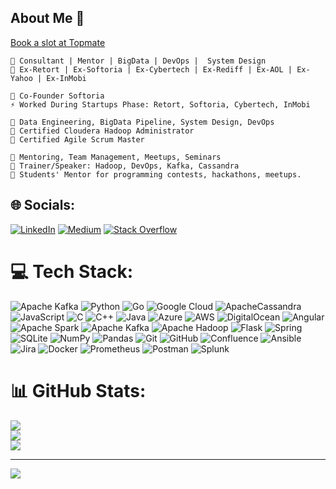 ## About Me 👋
[Book a slot at Topmate](https://topmate.io/sanjeevtripurari)

```
🔭 Consultant | Mentor | BigData | DevOps |  System Design 
🌱 Ex-Retort | Ex-Softoria | Ex-Cybertech | Ex-Rediff | Ex-AOL | Ex-Yahoo | Ex-InMobi

👯 Co-Founder Softoria
⚡ Worked During Startups Phase: Retort, Softoria, Cybertech, InMobi

🔹 Data Engineering, BigData Pipeline, System Design, DevOps
🔹 Certified Cloudera Hadoop Administrator
🔹 Certified Agile Scrum Master  

🔸 Mentoring, Team Management, Meetups, Seminars
🔸 Trainer/Speaker: Hadoop, DevOps, Kafka, Cassandra
🔸 Students' Mentor for programming contests, hackathons, meetups.
```  
<!--
**sanjeevtripurari/sanjeevtripurari** is a ✨ _special_ ✨ repository because its `README.md` (this file) appears on your GitHub profile.

Here are some ideas to get you started:

- 🔭 I’m currently working on ...
- 🌱 I’m currently learning ...
- 👯 I’m looking to collaborate on ...
- 🤔 I’m looking for help with ...
- 💬 Ask me about ...
- 📫 How to reach me: ...
- 😄 Pronouns: ...
- ⚡ Fun fact: ...
-->


## 🌐 Socials:
[![LinkedIn](https://img.shields.io/badge/LinkedIn-%230077B5.svg?logo=linkedin&logoColor=white)](https://linkedin.com/in/sanjeevtripurari) [![Medium](https://img.shields.io/badge/Medium-12100E?logo=medium&logoColor=white)](https://medium.com/@sanjeevtripurari) [![Stack Overflow](https://img.shields.io/badge/-Stackoverflow-FE7A16?logo=stack-overflow&logoColor=white)](https://stackoverflow.com/users/4516671) 


# 💻 Tech Stack:
![Apache Kafka](https://img.shields.io/badge/Apache%20Kafka-000?style=flat-square&logo=apachekafka) ![Python](https://img.shields.io/badge/python-3670A0?style=flat-square&logo=python&logoColor=ffdd54) ![Go](https://img.shields.io/badge/go-%2300ADD8.svg?style=flat-square&logo=go&logoColor=white) ![Google Cloud](https://img.shields.io/badge/GoogleCloud-%234285F4.svg?style=flat-square&logo=google-cloud&logoColor=white) ![ApacheCassandra](https://img.shields.io/badge/cassandra-%231287B1.svg?style=flat-square&logo=apache-cassandra&logoColor=white) ![JavaScript](https://img.shields.io/badge/javascript-%23323330.svg?style=flat-square&logo=javascript&logoColor=%23F7DF1E) ![C](https://img.shields.io/badge/c-%2300599C.svg?style=flat-square&logo=c&logoColor=white) ![C++](https://img.shields.io/badge/c++-%2300599C.svg?style=flat-square&logo=c%2B%2B&logoColor=white) ![Java](https://img.shields.io/badge/java-%23ED8B00.svg?style=flat-square&logo=openjdk&logoColor=white) ![Azure](https://img.shields.io/badge/azure-%230072C6.svg?style=flat-square&logo=microsoftazure&logoColor=white) ![AWS](https://img.shields.io/badge/AWS-%23FF9900.svg?style=flat-square&logo=amazon-aws&logoColor=white) ![DigitalOcean](https://img.shields.io/badge/DigitalOcean-%230167ff.svg?style=flat-square&logo=digitalOcean&logoColor=white) ![Angular](https://img.shields.io/badge/angular-%23DD0031.svg?style=flat-square&logo=angular&logoColor=white) ![Apache Spark](https://img.shields.io/badge/Apache%20Spark-FDEE21?style=flat-square&logo=apachespark&logoColor=black) ![Apache Kafka](https://img.shields.io/badge/Apache%20Kafka-000?style=flat-square&logo=apachekafka) ![Apache Hadoop](https://img.shields.io/badge/Apache%20Hadoop-66CCFF?style=flat-square&logo=apachehadoop&logoColor=black) ![Flask](https://img.shields.io/badge/flask-%23000.svg?style=flat-square&logo=flask&logoColor=white) ![Spring](https://img.shields.io/badge/spring-%236DB33F.svg?style=flat-square&logo=spring&logoColor=white) ![SQLite](https://img.shields.io/badge/sqlite-%2307405e.svg?style=flat-square&logo=sqlite&logoColor=white) ![NumPy](https://img.shields.io/badge/numpy-%23013243.svg?style=flat-square&logo=numpy&logoColor=white) ![Pandas](https://img.shields.io/badge/pandas-%23150458.svg?style=flat-square&logo=pandas&logoColor=white) ![Git](https://img.shields.io/badge/git-%23F05033.svg?style=flat-square&logo=git&logoColor=white) ![GitHub](https://img.shields.io/badge/github-%23121011.svg?style=flat-square&logo=github&logoColor=white) ![Confluence](https://img.shields.io/badge/confluence-%23172BF4.svg?style=flat-square&logo=confluence&logoColor=white) ![Ansible](https://img.shields.io/badge/ansible-%231A1918.svg?style=flat-square&logo=ansible&logoColor=white) ![Jira](https://img.shields.io/badge/jira-%230A0FFF.svg?style=flat-square&logo=jira&logoColor=white) ![Docker](https://img.shields.io/badge/docker-%230db7ed.svg?style=flat-square&logo=docker&logoColor=white) ![Prometheus](https://img.shields.io/badge/Prometheus-E6522C?style=flat-square&logo=Prometheus&logoColor=white) ![Postman](https://img.shields.io/badge/Postman-FF6C37?style=flat-square&logo=postman&logoColor=white) ![Splunk](https://img.shields.io/badge/splunk-%23000000.svg?style=flat-square&logo=splunk&logoColor=white)

# 📊 GitHub Stats:
![](https://github-readme-stats.vercel.app/api?username=sanjeevtripurari&theme=dark&hide_border=false&include_all_commits=false&count_private=false)<br/>
![](https://github-readme-streak-stats.herokuapp.com/?user=sanjeevtripurari&theme=dark&hide_border=false)<br/>
![](https://github-readme-stats.vercel.app/api/top-langs/?username=sanjeevtripurari&theme=dark&hide_border=false&include_all_commits=false&count_private=false&layout=compact)

---
[![](https://visitcount.itsvg.in/api?id=sanjeevtripurari&icon=0&color=0)](https://visitcount.itsvg.in)

<!-- Proudly created with GPRM ( https://gprm.itsvg.in ) -->
